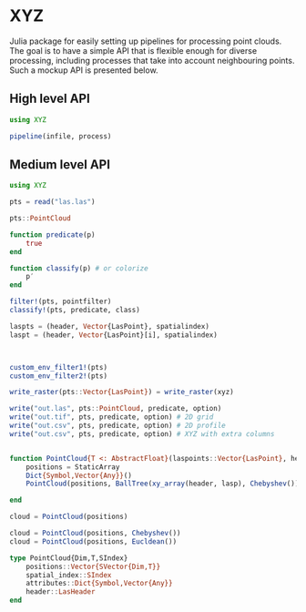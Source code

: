 # XYZ

Julia package for easily setting up pipelines for processing point clouds.
The goal is to have a simple API that is flexible enough for diverse processing, including processes
that take into account neighbouring points. Such a mockup API is presented below.

## High level API
```julia
using XYZ

pipeline(infile, process)
```

## Medium level API
```julia
using XYZ

pts = read("las.las")

pts::PointCloud

function predicate(p)
    true
end

function classify(p) # or colorize
    p′
end

filter!(pts, pointfilter)
classify!(pts, predicate, class)

laspts = (header, Vector{LasPoint}, spatialindex)
laspt = (header, Vector{LasPoint}[i], spatialindex)



custom_env_filter1!(pts)
custom_env_filter2!(pts)

write_raster(pts::Vector{LasPoint}) = write_raster(xyz)

write("out.las", pts::PointCloud, predicate, option)
write("out.tif", pts, predicate, option) # 2D grid
write("out.csv", pts, predicate, option) # 2D profile
write("out.csv", pts, predicate, option) # XYZ with extra columns


function PointCloud{T <: AbstractFloat}(laspoints::Vector{LasPoint}, header::LasHeader, )
    positions = StaticArray
    Dict{Symbol,Vector{Any}}()
    PointCloud(positions, BallTree(xy_array(header, lasp), Chebyshev()), attr, header)

end

cloud = PointCloud(positions)

cloud = PointCloud(positions, Chebyshev())
cloud = PointCloud(positions, Eucldean())

type PointCloud{Dim,T,SIndex}
    positions::Vector{SVector{Dim,T}}
    spatial_index::SIndex
    attributes::Dict{Symbol,Vector{Any}}
    header::LasHeader
end
```
